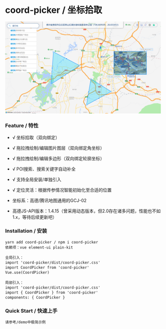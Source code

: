 # coord-picker / 坐标拾取

![图片](./preview.png)

### Feature / 特性

- √ 坐标拾取（双向绑定）
- √ 拖拉拽绘制/编辑图片图层（双向绑定角坐标）
- √ 拖拉拽绘制/编辑多边形（双向绑定轮廓坐标）
- √ POI搜索、搜索关键字自动补全
- √ 支持全局安装/单独引入
- √ 定位灵活：根据传参情况智能初始化至合适的位置

- 坐标系：高德/腾讯地图通用的GCJ-02
- 高德JS-API版本：1.4.15（曾采用动态版本，但2.0存在诸多问题，性能也不如1.x，等待后续更新吧）


### Installation / 安装
```
yarn add coord-picker / npm i coord-picker
依赖项：vue element-ui plain-kit

全局引入：
import 'coord-picker/dist/coord-picker.css'
import CoordPicker from 'coord-picker'
Vue.use(CoordPicker)

局部引入：
import 'coord-picker/dist/coord-picker.css'
import { CoordPicker } from 'coord-picker'
components: { CoordPicker }
```


### Quick Start / 快速上手
```
请参考/demo中极简示例
```
